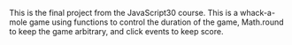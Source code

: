 This is the final project from the JavaScript30 course. This is a whack-a-mole game using functions to control the duration of the game, Math.round to keep the game arbitrary, and click events to keep score. 
